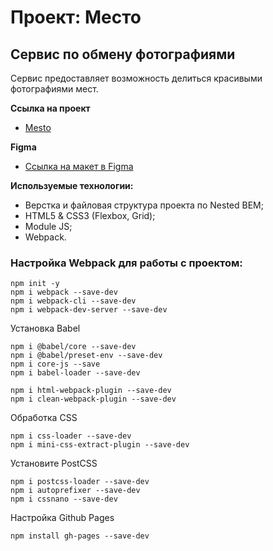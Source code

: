 # Проект: Место

## Сервис по обмену фотографиями

Сервис предоставляет возможность делиться красивыми фотографиями мест.

**Ссылка на проект**
* [Mesto](https://valentinvibe.github.io/mesto-project/)

**Figma**

* [Ссылка на макет в Figma](https://www.figma.com/file/2cn9N9jSkmxD84oJik7xL7/JavaScript.-Sprint-4?node-id=0%3A1)

**Используемые технологии:**
 - Верстка и файловая структура проекта по Nested BEM;
 - HTML5 & CSS3 (Flexbox, Grid);
 - Module JS;
 - Webpack.

### Настройка Webpack для работы с проектом:
```
npm init -y
npm i webpack --save-dev
npm i webpack-cli --save-dev
npm i webpack-dev-server --save-dev
```

Установка Babel
```
npm i @babel/core --save-dev
npm i @babel/preset-env --save-dev
npm i core-js --save
npm i babel-loader --save-dev
```

```
npm i html-webpack-plugin --save-dev
npm i clean-webpack-plugin --save-dev
```

Обработка CSS
```
npm i css-loader --save-dev
npm i mini-css-extract-plugin --save-dev
```

Установите PostCSS
```
npm i postcss-loader --save-dev
npm i autoprefixer --save-dev
npm i cssnano --save-dev
```

Настройка Github Pages
```
npm install gh-pages --save-dev
```


